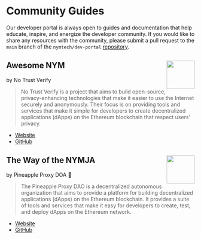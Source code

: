 # Community Guides

Our developer portal is always open to guides and documentation that help educate, inspire, and energize the developer community. If you would like to share any resources with the community, please submit a pull request to the `main` branch of the `nymtech/dev-portal` [repository](https://github.com/nymtech/dev-portal).

<!--Awesome *start-->

## <img src='/images/profile_picture/pastenym_ntv_pp.png' style="float: right; width: 75px; height: 75px;">Awesome NYM

by No Trust Verify

>No Trust Verify is a project that aims to build open-source, privacy-enhancing technologies that make it easier to use the Internet securely and anonymously. Their focus is on providing tools and services that make it simple for developers to create decentralized applications (dApps) on the Ethereum blockchain that respect users' privacy.
* [Website](https://notrustverify.github.io/awesome-nym/)
* [GitHub](https://github.com/notrustverify/awesome-nym)

<!--Awesome NYM *end-->

<!--Pineapple Proxy *start-->

## <img src='/images/profile_picture/pineappleproxy_pp.png' style="float: right; width: 75px; height: 75px;">The Way of the NYMJA

by Pineapple Proxy DOA 🍍

>The Pineapple Proxy DAO is a decentralized autonomous organization that aims to provide a platform for building decentralized applications (dApps) on the Ethereum blockchain. It provides a suite of tools and services that make it easy for developers to create, test, and deploy dApps on the Ethereum network.
* [Website](https://pnproxy.org/welcome.html)
* [GitHub](https://github.com/Pineapple-Proxy-DAO/web)

<!--Pineapple Proxy *end-->